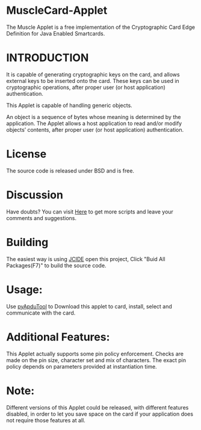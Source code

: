 # MuscleCard-Applet
The Muscle Applet is a free implementation of the Cryptographic Card Edge Definition for Java Enabled Smartcards.


INTRODUCTION
========
It is capable of generating cryptographic keys on the card, and allows external keys to be inserted onto the card. These keys can be used in cryptographic operations, after proper user (or host application) authentication. 

This Applet is capable of handling generic objects. 

An object is a sequence of bytes whose meaning is determined by the application. The Applet allows a host application to read and/or modify objects’ contents, after proper user (or host application) authentication. 

License 
=======
The source code is released under BSD and is free.

Discussion
=======

Have doubts? You can visit [Here](http://javacardos.com/javacardforum/viewforum.php?f=40) to get more scripts and leave your comments and suggestions.

Building
===

The easiest way is using [JCIDE](http://javacardos.com/javacardforum/viewtopic.php?f=26&t=43) open this project,  Click "Buid All Packages(F7)" to build the source code.

Usage:
===========
 Use [pyApduTool](http://javacardos.com/javacardforum/viewtopic.php?f=3&t=38) to Download this  applet to card, install, select and communicate with the card.


Additional Features:
=========
This Applet actually supports some pin policy enforcement.
Checks are made on the pin size, character set and mix of characters.
The exact pin policy depends on parameters provided at instantiation time.

Note:
======
Different versions of this Applet could be released, with different features disabled, in order to let you save space on the card if your application does not require those features at all.

